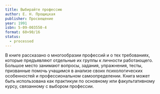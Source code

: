 ```yaml
---
title: Выбирайте профессию
author: Е. Н. Прощицкая
publisher: Просвещение
year: 1991
isbn: 5-09-003550-4
format: 60×90/16
status:
  - processed
---
```


В книге рассказано о многообразии профессий и о тех требованиях, которые предъявляют отдельные их группы к личности работающего. Большое место занимают вопросы, задания, упражнения, тесты, призванные помочь учащимся в анализе своих психологических особенностей и профессиональном самоопределении. Книга может быть использована как практикум по основному или факультативному курсу, связанному с выбором профессии.
